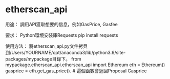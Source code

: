 # etherscan_api
用途：
調用API獲取想要的信息，例如GasPrice, Gasfee

要求：
Python環境安裝庫Requests
pip install requests

使用方法：
將etherscan_api.py文件拷貝到/Users/YOURNAME/opt/anaconda3/lib/python3.9/site-packages/mypackage目錄下。
from mypackage.etherscan_api.etherscan_api import Ethereum
eth = Ethereum()
gasprice = eth.get_gas_price(). # 這個函數會返回Proposal Gasprice
